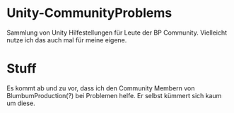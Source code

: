 # Unity-CommunityProblems
Sammlung von Unity Hilfestellungen für Leute der BP Community. Vielleicht nutze ich das auch mal für meine eigene.

# Stuff
Es kommt ab und zu vor, dass ich den Community Membern von BlumbumProduction(?) bei Problemen helfe. Er selbst kümmert sich kaum um diese.
